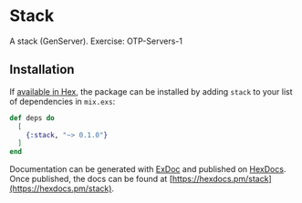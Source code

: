 # Stack

A stack (GenServer). Exercise: OTP-Servers-1

## Installation

If [available in Hex](https://hex.pm/docs/publish), the package can be installed
by adding `stack` to your list of dependencies in `mix.exs`:

```elixir
def deps do
  [
    {:stack, "~> 0.1.0"}
  ]
end
```

Documentation can be generated with [ExDoc](https://github.com/elixir-lang/ex_doc)
and published on [HexDocs](https://hexdocs.pm). Once published, the docs can
be found at [https://hexdocs.pm/stack](https://hexdocs.pm/stack).

